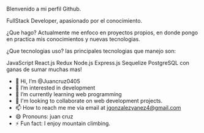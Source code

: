 BIenvenido a mi perfil Github.

FullStack Developer, apasionado por el conocimiento.

¿Que hago?
Actualmente me enfoco en proyectos propios, en donde pongo en practica mis conocimientos y nuevas tecnologias.

¿Que tecnologias uso?
las principales tecnologias que manejo son:

JavaScript
React.js
Redux
Node.js
Express.js
Sequelize
PostgreSQL
con ganas de sumar muchas mas!


- 👋 Hi, I’m @Juancruz0405
- 👀 I’m interested in development
- 🌱 I’m currently learning web programming
- 💞️ I'm looking to collaborate on web development projects.
- 📫 How to reach me me via email at jgonzalezyanez4@gmail.com
- 😄 Pronouns: juan cruz
- ⚡ Fun fact: I enjoy mountain climbing.






<!---
Juancruz0405/Juancruz0405 is a ✨ special ✨ repository because its `README.md` (this file) appears on your GitHub profile.
You can click the Preview link to take a look at your changes.
--->
